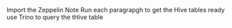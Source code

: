 Import the Zeppelin Note
Run each paragrapgh to get the Hive tables ready 
use Trino to query the tHive table
